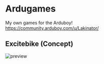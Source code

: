 # Ardugames
My own games for the Arduboy! https://community.arduboy.com/u/Lakinator/

## Excitebike (Concept)
![preview](https://media.giphy.com/media/1Bdci52jcZNbV5Hslb/giphy.gif)
